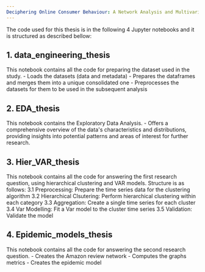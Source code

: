```yaml
---
Deciphering Online Consumer Behaviour: A Network Analysis and Multivariate Time Series Study on Amazon Reviews
---
```


The code used for this thesis is in the following 4 Jupyter notebooks and it is structured as described bellow:


## 1. data_engineering_thesis
This notebook contains all the code for preparing the dataset used in the study.
	- Loads the datasets (data and metadata)
	- Prepares the dataframes and merges them into a unique consolidated one
	- Preprocesses the datasets for them to be used in the subsequent analysis

## 2. EDA_thesis
This notebook contains the Exploratory Data Analysis.
	- Offers a comprehensive overview of the data's characteristics and distributions, providing insights into potential patterns and areas of interest for further research.

## 3. Hier_VAR_thesis
This notebook contains all the code for answering the first research question, using hierarchical clustering and VAR models. Structure is as follows:
	3.1 Preprocessing: Prepare the time series data for the clustering algorithm
	3.2 Hierarchical Clsutering: Perform hierarchical clustering within each category
	3.3 Aggregation: Create a single time series for each cluster
	3.4 Var Modelling: Fit a Var model to the cluster time series
	3.5 Validation: Validate the model

## 4. Epidemic_models_thesis
This notebook contains all the code for answering the second research question.
	- Creates the Amazon review network
	- Computes the graphs metrics
	- Creates the epidemic model
